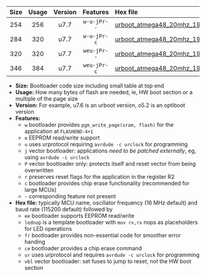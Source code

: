 |Size|Usage|Version|Features|Hex file|
|:-:|:-:|:-:|:-:|:--|
|254|256|u7.7|`w-u-jPr--`|[urboot_atmega48_20mhz_19200bps_lednop_fr_ur_vbl.hex](https://raw.githubusercontent.com/stefanrueger/urboot.hex/main/mcus/atmega48/fcpu_20mhz/19200_bps/urboot_atmega48_20mhz_19200bps_lednop_fr_ur_vbl.hex)|
|284|320|u7.7|`w-u-jPr-c`|[urboot_atmega48_20mhz_19200bps_lednop_fr_ce_ur_vbl.hex](https://raw.githubusercontent.com/stefanrueger/urboot.hex/main/mcus/atmega48/fcpu_20mhz/19200_bps/urboot_atmega48_20mhz_19200bps_lednop_fr_ce_ur_vbl.hex)|
|320|320|u7.7|`weu-jPr--`|[urboot_atmega48_20mhz_19200bps_ee_lednop_fr_ur_vbl.hex](https://raw.githubusercontent.com/stefanrueger/urboot.hex/main/mcus/atmega48/fcpu_20mhz/19200_bps/urboot_atmega48_20mhz_19200bps_ee_lednop_fr_ur_vbl.hex)|
|346|384|u7.7|`weu-jPr-c`|[urboot_atmega48_20mhz_19200bps_ee_lednop_fr_ce_ur_vbl.hex](https://raw.githubusercontent.com/stefanrueger/urboot.hex/main/mcus/atmega48/fcpu_20mhz/19200_bps/urboot_atmega48_20mhz_19200bps_ee_lednop_fr_ce_ur_vbl.hex)|

- **Size:** Bootloader code size including small table at top end
- **Usage:** How many bytes of flash are needed, ie, HW boot section or a multiple of the page size
- **Version:** For example, u7.6 is an urboot version, o5.2 is an optiboot version
- **Features:**
  + `w` bootloader provides `pgm_write_page(sram, flash)` for the application at `FLASHEND-4+1`
  + `e` EEPROM read/write support
  + `u` uses urprotocol requiring `avrdude -c urclock` for programming
  + `j` vector bootloader: applications *need to be patched externally*, eg, using `avrdude -c urclock`
  + `P` vector bootloader only: protects itself and reset vector from being overwritten
  + `r` preserves reset flags for the application in the register R2
  + `c` bootloader provides chip erase functionality (recommended for large MCUs)
  + `-` corresponding feature not present
- **Hex file:** typically MCU name, oscillator frequency (16 MHz default) and baud rate (115200 default) followed by
  + `ee` bootloader supports EEPROM read/write
  + `lednop` is a template bootloader with `mov rx,rx` nops as placeholders for LED operations
  + `fr` bootloader provides non-essential code for smoother error handing
  + `ce` bootloader provides a chip erase command
  + `ur` uses urprotocol and requires `avrdude -c urclock` for programming
  + `vbl` vector bootloader: set fuses to jump to reset, not the HW boot section
